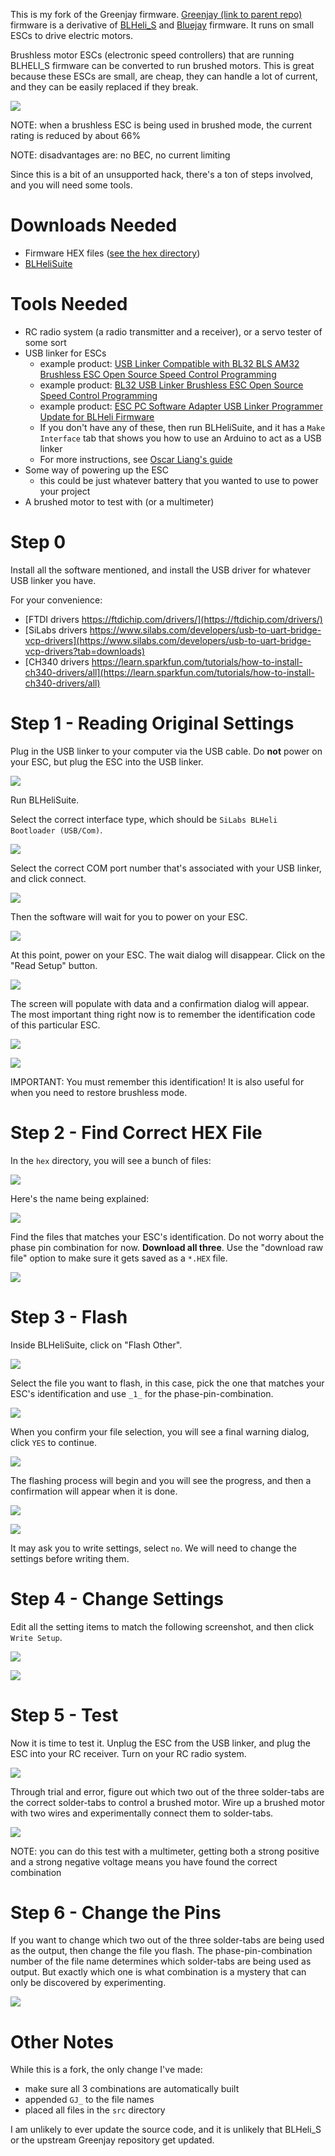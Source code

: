 This is my fork of the Greenjay firmware. [Greenjay (link to parent repo)](https://github.com/bird-sanctuary/greenjay/) firmware is a derivative of [BLHeli_S](https://github.com/bitdump/BLHeli) and [Bluejay](https://github.com/bird-sanctuary/bluejay/) firmware. It runs on small ESCs to drive electric motors.

Brushless motor ESCs (electronic speed controllers) that are running BLHELI_S firmware can be converted to run brushed motors. This is great because these ESCs are small, are cheap, they can handle a lot of current, and they can be easily replaced if they break.

![](doc/imgs/greenjay_sizecompare.jpg)

NOTE: when a brushless ESC is being used in brushed mode, the current rating is reduced by about 66%

NOTE: disadvantages are: no BEC, no current limiting

Since this is a bit of an unsupported hack, there's a ton of steps involved, and you will need some tools.

Downloads Needed
===

 * Firmware HEX files ([see the hex directory](hex))
 * [BLHeliSuite](https://github.com/4712/BLHeliSuite/releases/tag/16714903)

Tools Needed
===

 * RC radio system (a radio transmitter and a receiver), or a servo tester of some sort
 * USB linker for ESCs
   * example product: [USB Linker Compatible with BL32 BLS AM32 Brushless ESC Open Source Speed Control Programming](https://www.amazon.com/Linker-Compatible-Brushless-Control-Programming/dp/B0CCXGFSB3/ref=sr_1_2)
   * example product: [BL32 USB Linker Brushless ESC Open Source Speed Control Programming](https://www.amazon.com/FLASH-HOBBY-Brushless-Control-Programming/dp/B0B6V274JB/ref=sr_1_1)
   * example product: [ESC PC Software Adapter USB Linker Programmer Update for BLHeli Firmware](https://www.amazon.com/ZHIPAIJI-Software-Programmer-Firmware-Multicopter/dp/B09TPFLGBJ/ref=sr_1_3)
   * If you don't have any of these, then run BLHeliSuite, and it has a `Make Interface` tab that shows you how to use an Arduino to act as a USB linker
   * For more instructions, see [Oscar Liang's guide](https://oscarliang.com/connect-flash-blheli-s-esc/)
 * Some way of powering up the ESC
   * this could be just whatever battery that you wanted to use to power your project
 * A brushed motor to test with (or a multimeter)

Step 0
===

Install all the software mentioned, and install the USB driver for whatever USB linker you have.

For your convenience:

 * [FTDI drivers https://ftdichip.com/drivers/](https://ftdichip.com/drivers/)
 * [SiLabs drivers https://www.silabs.com/developers/usb-to-uart-bridge-vcp-drivers](https://www.silabs.com/developers/usb-to-uart-bridge-vcp-drivers?tab=downloads)
 * [CH340 drivers https://learn.sparkfun.com/tutorials/how-to-install-ch340-drivers/all](https://learn.sparkfun.com/tutorials/how-to-install-ch340-drivers/all)

Step 1 - Reading Original Settings
===

Plug in the USB linker to your computer via the USB cable. Do **not** power on your ESC, but plug the ESC into the USB linker.

![](doc/imgs/usblinkerconnection.jpg)

Run BLHeliSuite.

Select the correct interface type, which should be `SiLabs BLHeli Bootloader (USB/Com)`.

![](doc/imgs/blhelisuite_selectinterface.png)

Select the correct COM port number that's associated with your USB linker, and click connect.

![](doc/imgs/blhelisuite_connect.png)

Then the software will wait for you to power on your ESC.

![](doc/imgs/blhelisuite_connectpwr.png)

At this point, power on your ESC. The wait dialog will disappear. Click on the "Read Setup" button.

![](doc/imgs/blhelisuite_clickreadsetup.png)

The screen will populate with data and a confirmation dialog will appear. The most important thing right now is to remember the identification code of this particular ESC.

![](doc/imgs/blhelisuite_rememberidcode.png)

![](doc/imgs/blhelisuite_idcodeexplained.png)

IMPORTANT: You must remember this identification! It is also useful for when you need to restore brushless mode.

Step 2 - Find Correct HEX File
===

In the `hex` directory, you will see a bunch of files:

![](doc/imgs/bunchofhexfiles.png)

Here's the name being explained:

![](doc/imgs/hexfilenamesexplained.png)

Find the files that matches your ESC's identification. Do not worry about the phase pin combination for now. **Download all three**. Use the "download raw file" option to make sure it gets saved as a `*.HEX` file.

![](doc/imgs/downloadrawfile.png)

Step 3 - Flash
===

Inside BLHeliSuite, click on "Flash Other".

![](doc/imgs/blhelisuite_flashother.png)

Select the file you want to flash, in this case, pick the one that matches your ESC's identification and use `_1_` for the phase-pin-combination.

![](doc/imgs/blhelisuite_pickfile.png)

When you confirm your file selection, you will see a final warning dialog, click `YES` to continue.

![](doc/imgs/blhelisuite_clickyes.png)

The flashing process will begin and you will see the progress, and then a confirmation will appear when it is done.

![](doc/imgs/blhelisuite_flashprogress.png)

![](doc/imgs/blhelisuite_flashdone.png)

It may ask you to write settings, select `no`. We will need to change the settings before writing them.

Step 4 - Change Settings
===

Edit all the setting items to match the following screenshot, and then click `Write Setup`.

![](doc/imgs/blhelisuite_editallitems.png)

![](doc/imgs/blhelisuite_writeok.png)

Step 5 - Test
===

Now it is time to test it. Unplug the ESC from the USB linker, and plug the ESC into your RC receiver. Turn on your RC radio system.

![](doc/imgs/testingconnection.png)

Through trial and error, figure out which two out of the three solder-tabs are the correct solder-tabs to control a brushed motor. Wire up a brushed motor with two wires and experimentally connect them to solder-tabs.

![](doc/imgs/try3combos.png)

NOTE: you can do this test with a multimeter, getting both a strong positive and a strong negative voltage means you have found the correct combination

Step 6 - Change the Pins
===

If you want to change which two out of the three solder-tabs are being used as the output, then change the file you flash. The phase-pin-combination number of the file name determines which solder-tabs are being used as output. But exactly which one is what combination is a mystery that can only be discovered by experimenting.

![](doc/imgs/mysterycombos.png)

Other Notes
===

While this is a fork, the only change I've made:

 * make sure all 3 combinations are automatically built
 * appended `GJ_` to the file names
 * placed all files in the `src` directory

I am unlikely to ever update the source code, and it is unlikely that BLHeli_S or the upstream Greenjay repository get updated.
